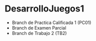 # DesarrolloJuegos1

 - Branch de Practica Calificada 1 (PC01)
 - Branch de Examen Parcial
 - Branch de Trabajo 2 (TB2)
